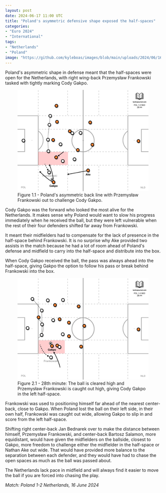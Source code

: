```yaml
---
layout: post
date: 2024-06-17 11:00 UTC
title: "Poland's asymmetric defensive shape exposed the half-spaces"
categories:
- "Euro 2024"
- "International"
tags:
- "Netherlands"
- "Poland"
image: "https://github.com/kyleboas/images/blob/main/uploads/2024/06/16/Image-16Jun2024_16:03:50.png?raw=true"
---
```


Poland's asymmetric shape in defense meant that the half-spaces were open for the Netherlands, with right wing-back Przemysław Frankowski tasked with tightly marking Cody Gakpo.

<!---more---> 

<figure>
    <img src="https://github.com/kyleboas/images/blob/main/uploads/2024/06/16/Image-16Jun2024_16:03:50.png?raw=true">
    <figcaption>Figure 1.1 - Poland's asymmetric back line with Przemysław Frankowski out to challenge Cody Gakpo.</figcaption>
</figure>

Cody Gakpo was the forward who looked the most alive for the Netherlands. It makes sense why Poland would want to slow his progress immediately when he received the ball, but they were left vulnerable when the rest of their four defenders shifted far away from Frankowski. 

It meant their midfielders had to compensate for the lack of presence in the half-space behind Frankowski. It is no surprise why Ake provided two assists in the match because he had a lot of room ahead of Poland's defense and midfield to carry into the half-space and distribute into the box. 

When Cody Gakpo received the ball, the pass was always ahead into the half-space, giving Gakpo the option to follow his pass or break behind Frankowski into the box. 


<figure>
    <img src="https://github.com/kyleboas/images/blob/main/uploads/2024/06/16/Image-16Jun2024_14:46:29.png?raw=true">
    <figcaption>Figure 2.1 - 28th minute: The ball is cleared high and Przemysław Frankowski is caught out high, giving Cody Gakpo in the left half-space. </figcaption>
</figure>

Frankowski was used to positioning himself far ahead of the nearest center-back, close to Gakpo. When Poland lost the ball on their left side, in their own half, Frankowski was caught out wide, allowing Gakpo to slip in and score from the left half-space. 

Shifting right center-back Jan Bednarek over to make the distance between himself, Przemysław Frankowski, and center-back Bartosz Salamon, more equidistant, would have given the midfielders on the ballside, closest to Gakpo, more freedom to challenge either the midfielder in the half-space or Nathan Ake out wide. That would have provided more balance to the separation between each defender, and they would have had to chase the open spaces as much as the ball was passed about.

The Netherlands lack pace in midfield and will always find it easier to move the ball if you are forced into chasing the play.

*Match: Poland 1-2 Netherlands, 16 June 2024*